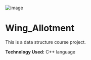 ![image](https://user-images.githubusercontent.com/70815270/196267663-dceb050d-1e53-415a-bd80-99093159753f.png)

# Wing_Allotment
This is a data structure course project.

**Technology Used:**
C++ language




